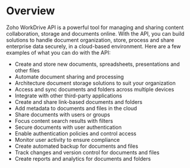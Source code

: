 # Overview

Zoho WorkDrive API is a powerful tool for managing and sharing content
collaboration, storage and documents online. With the API, you can build
solutions to handle document organization, store, process and share enterprise
data securely, in a cloud-based environment. Here are a few examples of what
you can do with the API:

- Create and store new documents, spreadsheets, presentations and other files
- Automate document sharing and processing
- Architecture document storage solutions to suit your organization
- Access and sync documents and folders across multiple devices
- Integrate with other third-party applications
- Create and share link-based documents and folders
- Add metadata to documents and files in the cloud
- Share documents with users or groups
- Focus content search results with filters
- Secure documents with user authentication
- Enable authentication policies and control access
- Monitor user activity to ensure compliance
- Create automated backup for documents and files
- Track changes and version control for documents and files
- Create reports and analytics for documents and folders
